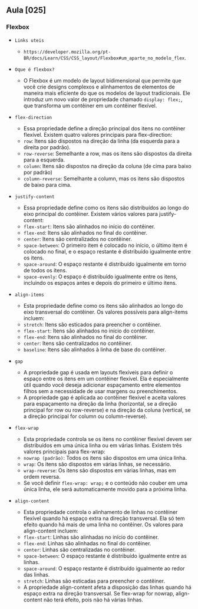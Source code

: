 ## Aula [025]

### Flexbox

- `Links uteis`
  - `https://developer.mozilla.org/pt-BR/docs/Learn/CSS/CSS_layout/Flexbox#um_aparte_no_modelo_flex`.

- `Oque é flexbox?`
  - O Flexbox é um modelo de layout bidimensional que permite que você crie designs complexos e alinhamentos de elementos de maneira mais eficiente do que os modelos de layout tradicionais. Ele introduz um novo valor de propriedade chamado `display: flex;`, que transforma um contêiner em um contêiner flexível.

- `flex-direction`
  - Essa propriedade define a direção principal dos itens no contêiner flexível. Existem quatro valores principais para flex-direction:
  - `row`: Itens são dispostos na direção da linha (da esquerda para a direita por padrão).
  - `row-reverse`: Semelhante a row, mas os itens são dispostos da direita para a esquerda.
  - `column`: Itens são dispostos na direção da coluna (de cima para baixo por padrão)
  - `column-reverse`: Semelhante a column, mas os itens são dispostos de baixo para cima.

- `justify-content`
  - Essa propriedade define como os itens são distribuídos ao longo do eixo principal do contêiner. Existem vários valores para justify-content:
  - `flex-start`: Itens são alinhados no início do contêiner.
  - `flex-end`: Itens são alinhados no final do contêiner.
  - `center`: Itens são centralizados no contêiner.
  - `space-between`: O primeiro item é colocado no início, o último item é colocado no final, e o espaço restante é distribuído igualmente entre os itens.
  - `space-around`: O espaço restante é distribuído igualmente em torno de todos os itens.
  - `space-evenly`: O espaço é distribuído igualmente entre os itens, incluindo os espaços antes e depois do primeiro e último itens.


- `align-items`
  - Esta propriedade define como os itens são alinhados ao longo do eixo transversal do contêiner. Os valores possíveis para align-items incluem:
  - `stretch`: Itens são esticados para preencher o contêiner.
  - `flex-start`: Itens são alinhados no início do contêiner.
  - `flex-end`: Itens são alinhados no final do contêiner.
  - `center`: Itens são centralizados no contêiner.
  - `baseline`: Itens são alinhados à linha de base do contêiner.

- `gap`
  - A propriedade gap é usada em layouts flexíveis para definir o espaço entre os itens em um contêiner flexível. Ela é especialmente útil quando você deseja adicionar espaçamento entre elementos filhos sem a necessidade de usar margens ou preenchimentos.
  - A propriedade gap é aplicada ao contêiner flexível e aceita valores para espaçamento na direção da linha (horizontal, se a direção principal for row ou row-reverse) e na direção da coluna (vertical, se a direção principal for column ou column-reverse).

- `flex-wrap`
  -  Esta propriedade controla se os itens no contêiner flexível devem ser distribuídos em uma única linha ou em várias linhas. Existem três valores principais para flex-wrap:
  -  `nowrap (padrão)`: Todos os itens são dispostos em uma única linha.
  -  `wrap`: Os itens são dispostos em várias linhas, se necessário.
  -  `wrap-reverse`: Os itens são dispostos em várias linhas, mas em ordem reversa.
  -  Se você definir `flex-wrap: wrap;` e o conteúdo não couber em uma única linha, ele será automaticamente movido para a próxima linha.

- `align-content`
  - Esta propriedade controla o alinhamento de linhas no contêiner flexível quando há espaço extra na direção transversal. Ela só tem efeito quando há mais de uma linha no contêiner. Os valores para align-content incluem:
  - `flex-start`: Linhas são alinhadas no início do contêiner.
  - `flex-end`: Linhas são alinhadas no final do contêiner.
  - `center`: Linhas são centralizadas no contêiner.
  - `space-between`: O espaço restante é distribuído igualmente entre as linhas.
  - `space-around`: O espaço restante é distribuído igualmente ao redor das linhas.
  - `stretch`: Linhas são esticadas para preencher o contêiner.
  - A propriedade align-content afeta a disposição das linhas quando há espaço extra na direção transversal. Se flex-wrap for nowrap, align-content não terá efeito, pois não há várias linhas.